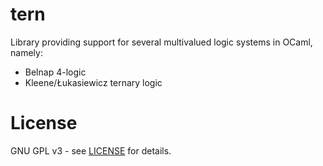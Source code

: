 # tern
Library providing support for several multivalued logic systems in OCaml, namely:

* Belnap 4-logic
* Kleene/Łukasiewicz ternary logic

# License
GNU GPL v3 - see [LICENSE](LICENSE) for details.
